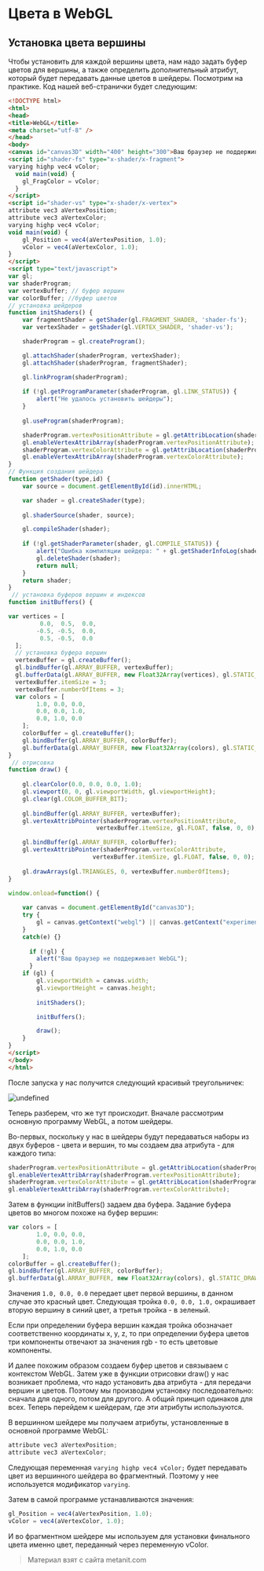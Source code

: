 # Цвета в WebGL

## Установка цвета вершины

Чтобы установить для каждой вершины цвета, нам надо задать буфер цветов для вершины, а также определить дополнительный атрибут, который будет передавать данные цветов в шейдеры. Посмотрим на практике. Код нашей веб-странички будет следующим:

```html
<!DOCTYPE html>
<html>
<head>
<title>WebGL</title>
<meta charset="utf-8" />
</head>
<body>
<canvas id="canvas3D" width="400" height="300">Ваш браузер не поддерживает элемент canvas</canvas>
<script id="shader-fs" type="x-shader/x-fragment">
varying highp vec4 vColor;
  void main(void) {
    gl_FragColor = vColor;
  }
</script>
<script id="shader-vs" type="x-shader/x-vertex">
attribute vec3 aVertexPosition;
attribute vec3 aVertexColor;
varying highp vec4 vColor;
void main(void) {
    gl_Position = vec4(aVertexPosition, 1.0);
    vColor = vec4(aVertexColor, 1.0);
}
</script>
<script type="text/javascript">
var gl;
var shaderProgram;
var vertexBuffer; // буфер вершин
var colorBuffer; //буфер цветов
// установка шейдеров
function initShaders() {
    var fragmentShader = getShader(gl.FRAGMENT_SHADER, 'shader-fs');
    var vertexShader = getShader(gl.VERTEX_SHADER, 'shader-vs');

    shaderProgram = gl.createProgram();

    gl.attachShader(shaderProgram, vertexShader);
    gl.attachShader(shaderProgram, fragmentShader);

    gl.linkProgram(shaderProgram);
     
    if (!gl.getProgramParameter(shaderProgram, gl.LINK_STATUS)) {
        alert("Не удалось установить шейдеры");
    }
     
    gl.useProgram(shaderProgram);

    shaderProgram.vertexPositionAttribute = gl.getAttribLocation(shaderProgram, "aVertexPosition");
    gl.enableVertexAttribArray(shaderProgram.vertexPositionAttribute);
    shaderProgram.vertexColorAttribute = gl.getAttribLocation(shaderProgram, "aVertexColor");
    gl.enableVertexAttribArray(shaderProgram.vertexColorAttribute);
}
// Функция создания шейдера
function getShader(type,id) {
    var source = document.getElementById(id).innerHTML;

    var shader = gl.createShader(type);
    
    gl.shaderSource(shader, source);

    gl.compileShader(shader);
  
    if (!gl.getShaderParameter(shader, gl.COMPILE_STATUS)) {
        alert("Ошибка компиляции шейдера: " + gl.getShaderInfoLog(shader));
        gl.deleteShader(shader);   
        return null;
    }
    return shader;  
}
 // установка буферов вершин и индексов
function initBuffers() {

var vertices = [
         0.0,  0.5,  0.0,
        -0.5, -0.5,  0.0,
         0.5, -0.5,  0.0
  ];
  // установка буфера вершин
  vertexBuffer = gl.createBuffer();
  gl.bindBuffer(gl.ARRAY_BUFFER, vertexBuffer);
  gl.bufferData(gl.ARRAY_BUFFER, new Float32Array(vertices), gl.STATIC_DRAW);
  vertexBuffer.itemSize = 3;
  vertexBuffer.numberOfItems = 3;
  var сolors = [
        1.0, 0.0, 0.0,
        0.0, 0.0, 1.0,
        0.0, 1.0, 0.0
    ];
    colorBuffer = gl.createBuffer();
    gl.bindBuffer(gl.ARRAY_BUFFER, colorBuffer);
    gl.bufferData(gl.ARRAY_BUFFER, new Float32Array(сolors), gl.STATIC_DRAW);
}
 // отрисовка
function draw() {    
    
    gl.clearColor(0.0, 0.0, 0.0, 1.0);
    gl.viewport(0, 0, gl.viewportWidth, gl.viewportHeight);
    gl.clear(gl.COLOR_BUFFER_BIT);
    
    gl.bindBuffer(gl.ARRAY_BUFFER, vertexBuffer);
    gl.vertexAttribPointer(shaderProgram.vertexPositionAttribute, 
                         vertexBuffer.itemSize, gl.FLOAT, false, 0, 0);

    gl.bindBuffer(gl.ARRAY_BUFFER, colorBuffer);
    gl.vertexAttribPointer(shaderProgram.vertexColorAttribute, 
                        vertexBuffer.itemSize, gl.FLOAT, false, 0, 0);
    
    gl.drawArrays(gl.TRIANGLES, 0, vertexBuffer.numberOfItems);
}
 
window.onload=function() {

    var canvas = document.getElementById("canvas3D");
    try {
        gl = canvas.getContext("webgl") || canvas.getContext("experimental-webgl");
    }
    catch(e) {}
  
      if (!gl) {
        alert("Ваш браузер не поддерживает WebGL");
      }
    if (gl) {
        gl.viewportWidth = canvas.width;
        gl.viewportHeight = canvas.height;
        
        initShaders();

        initBuffers();

        draw();        
    }
}
</script>
</body>
</html>
```

После запуска у нас получится следующий красивый треугольничек:

![undefined](https://metanit.com/web/webgl/pics/4.1.png)

Теперь разберем, что же тут происходит. Вначале рассмотрим основную программу WebGL, а потом шейдеры.

Во-первых, поскольку у нас в шейдеры будут передаваться наборы из двух буферов - цвета и вершин, то мы создаем два атрибута - для каждого типа:

```js
shaderProgram.vertexPositionAttribute = gl.getAttribLocation(shaderProgram, "aVertexPosition");
gl.enableVertexAttribArray(shaderProgram.vertexPositionAttribute);
shaderProgram.vertexColorAttribute = gl.getAttribLocation(shaderProgram, "aVertexColor");
gl.enableVertexAttribArray(shaderProgram.vertexColorAttribute);
```

Затем в функции initBuffers() задаем два буфера. Задание буфера цветов во многом похоже на буфер вершин: 

```js
var сolors = [
        1.0, 0.0, 0.0,
        0.0, 0.0, 1.0,
        0.0, 1.0, 0.0
    ];
colorBuffer = gl.createBuffer();
gl.bindBuffer(gl.ARRAY_BUFFER, colorBuffer);
gl.bufferData(gl.ARRAY_BUFFER, new Float32Array(сolors), gl.STATIC_DRAW);
```

Значения `1.0, 0.0, 0.0` передает цвет первой вершины, в данном случае это красный цвет. Следующая тройка `0.0, 0.0, 1.0,` окрашивает вторую вершину в синий цвет, а третья тройка - в зеленый.

Если при определении буфера вершин каждая тройка обозначает соответственно координаты x, y, z, то при определении буфера цветов три компоненты отвечают за значения rgb - то есть цветовые компоненты.

И далее похожим образом создаем буфер цветов и связываем с контекстом WebGL. Затем уже в функции отрисовки draw() у нас возникает проблема, что надо установить два атрибута - для передачи вершин и цветов. Поэтому мы производим установку последовательно: сначала для одного, потом для другого. А общий принцип одинаков для всех. Теперь перейдем к шейдерам, где эти атрибуты используются.

В вершинном шейдере мы получаем атрибуты, установленные в основной программе WebGL:

```js
attribute vec3 aVertexPosition;
attribute vec3 aVertexColor;
```

Следующая переменная `varying highp vec4 vColor;` будет передавать цвет из вершинного шейдера во фрагментный. Поэтому у нее используется модификатор `varying`.

Затем в самой программе устанавливаются значения:

```js
gl_Position = vec4(aVertexPosition, 1.0);
vColor = vec4(aVertexColor, 1.0);
```

И во фрагментном шейдере мы используем для установки финального цвета именно цвет, переданный через переменную vColor.


> Материал взят с сайта metanit.com